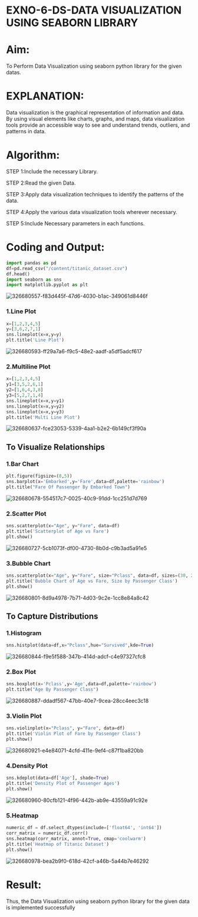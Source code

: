 # EXNO-6-DS-DATA VISUALIZATION USING SEABORN LIBRARY

# Aim:
  To Perform Data Visualization using seaborn python library for the given datas.

# EXPLANATION:
Data visualization is the graphical representation of information and data. By using visual elements like charts, graphs, and maps, data visualization tools provide an accessible way to see and understand trends, outliers, and patterns in data.

# Algorithm:
STEP 1:Include the necessary Library.

STEP 2:Read the given Data.

STEP 3:Apply data visualization techniques to identify the patterns of the data.

STEP 4:Apply the various data visualization tools wherever necessary.

STEP 5:Include Necessary parameters in each functions.


# Coding and Output:
```python
import pandas as pd
df=pd.read_csv("/content/titanic_dataset.csv")
df.head()
import seaborn as sns
import matplotlib.pyplot as plt
```
![326680557-f83d445f-47d6-4030-b1ac-349061d8446f](https://github.com/KesavDeepak/EXNO-6-DS/assets/139336019/47a2e1f8-e225-45cb-a7c9-5845074d3aad)
### 1.Line Plot
```python
x=[1,2,3,4,5]
y=[3,6,2,7,1]
sns.lineplot(x=x,y=y)
plt.title('Line Plot')
```
![326680593-ff29a7a6-f9c5-48e2-aadf-a5df5adcf617](https://github.com/KesavDeepak/EXNO-6-DS/assets/139336019/f4661ac2-18df-48dc-a7ca-7a114a814982)
### 2.Multiline Plot
```python
x=[1,2,3,4,5]
y1=[3,5,2,6,1]
y2=[1,6,4,3,8]
y3=[5,2,7,1,4]
sns.lineplot(x=x,y=y1)
sns.lineplot(x=x,y=y2)
sns.lineplot(x=x,y=y3)
plt.title('Multi Line Plot')
```
![326680637-fce23053-5339-4aa1-b2e2-6b149cf3f90a](https://github.com/KesavDeepak/EXNO-6-DS/assets/139336019/db486ae1-6a73-42ce-91ca-6735e21385e2)
## To Visualize Relationships
### 1.Bar Chart
```python
plt.figure(figsize=(8,5))
sns.barplot(x='Embarked',y='Fare',data=df,palette='rainbow')
plt.title("Fare Of Passenger By Embarked Town")
```
![326680678-554517c7-0025-40c9-91dd-1cc251d7d769](https://github.com/KesavDeepak/EXNO-6-DS/assets/139336019/2c03d7a2-8ff7-439d-a4fc-96b9f13b37e9)
### 2.Scatter Plot
```python
sns.scatterplot(x="Age", y="Fare", data=df)
plt.title('Scatterplot of Age vs Fare')
plt.show()
```
![326680727-5cb1073f-df00-4730-8b0d-c9b3ad5a91e5](https://github.com/KesavDeepak/EXNO-6-DS/assets/139336019/053d3744-0f30-4bb2-81cf-b4e6df636fd7)
### 3.Bubble Chart
```python
sns.scatterplot(x="Age", y="Fare", size="Pclass", data=df, sizes=(30, 200))
plt.title('Bubble Chart of Age vs Fare, Size by Passenger Class')
plt.show()
```
![326680801-8d9a4978-7b71-4d03-9c2e-1cc8e84a8c42](https://github.com/KesavDeepak/EXNO-6-DS/assets/139336019/b99f15e3-035f-4aaa-896a-9def7b615466)
## To Capture Distributions
### 1.Histogram
```python
sns.histplot(data=df,x="Pclass",hue="Survived",kde=True)
```
![326680844-f9e5f588-347b-414d-adcf-c4e97327cfc8](https://github.com/KesavDeepak/EXNO-6-DS/assets/139336019/ede434fc-8f91-49d3-bc11-0a52f8e02bde)
### 2.Box Plot
```python
sns.boxplot(x='Pclass',y='Age',data=df,palette='rainbow')
plt.title("Age By Passenger Class")
```
![326680887-ddadf567-47bb-40e7-9cea-28cc4eec3c18](https://github.com/KesavDeepak/EXNO-6-DS/assets/139336019/edb99c5d-6ff1-41ad-8b6b-5da4534b2e02)
### 3.Violin Plot
``` python
sns.violinplot(x="Pclass", y="Fare", data=df)
plt.title('Violin Plot of Fare by Passenger Class')
plt.show()
```
![326680921-e4e84071-4cfd-411e-9ef4-c87f1ba820bb](https://github.com/KesavDeepak/EXNO-6-DS/assets/139336019/c929293c-f666-4c12-a55a-ea9ea52015bc)
### 4.Density Plot
``` python
sns.kdeplot(data=df['Age'], shade=True)
plt.title('Density Plot of Passenger Ages')
plt.show()
```
![326680960-80cfb121-4f96-442b-ab9e-43559a91c92e](https://github.com/KesavDeepak/EXNO-6-DS/assets/139336019/31881338-ee40-462c-bf3c-bac603598c9a)
### 5.Heatmap
``` python
numeric_df = df.select_dtypes(include=['float64', 'int64'])
corr_matrix = numeric_df.corr()
sns.heatmap(corr_matrix, annot=True, cmap='coolwarm')
plt.title('Heatmap of Titanic Dataset')
plt.show()
```
![326680978-bea2b9f0-618d-42cf-a46b-5a44b7e46292](https://github.com/KesavDeepak/EXNO-6-DS/assets/139336019/9636642e-b953-43ec-afc8-fc58883c158b)

# Result:
Thus, the Data Visualization using seaborn python library for the given data is implemented successfully
